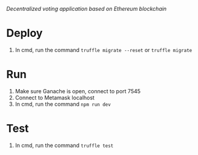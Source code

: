 
_Decentralized voting application based on Ethereum blockchain_

# Deploy

1. In cmd, run the command ```truffle migrate --reset``` or  ```truffle migrate```

# Run

1. Make sure Ganache is open, connect to port 7545
2. Connect to Metamask localhost
3. In cmd, run the command ```npm run dev ``` 

# Test

1. In cmd, run the command ```truffle test```
 
 
 
 
 
